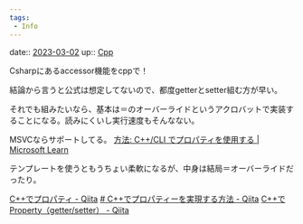 ```yaml
---
tags:
 - Info
---
```


date:: [2023-03-02](/Daily_Note/2023-03-02.md)
up:: [Cpp](../Bar/Program/Cpp.md)

Csharpにあるaccessor機能をcppで！


結論から言うと公式は想定してないので、都度getterとsetter組む方が早い。

それでも組みたいなら、基本は＝のオーバーライドというアクロバットで実装することになる。読みにくいし実行速度もそんなない。

MSVCならサポートしてる。
[方法: C++/CLI でプロパティを使用する | Microsoft Learn](https://learn.microsoft.com/ja-jp/cpp/dotnet/how-to-use-properties-in-cpp-cli?view=msvc-170)

テンプレートを使うともうちょい柔軟になるが、中身は結局＝オーバーライドだったり。

[C++でプロパティ - Qiita](https://qiita.com/DandyMania/items/78bb31492bee095bc4b0)
[# C++でプロパティーを実現する方法 - Qiita](https://qiita.com/m5knt/items/1da740db9c1b1935f304)
[C++でProperty（getter/setter） - Qiita](https://qiita.com/HogeTatu/items/1bb3a394f88ba90cd37e)